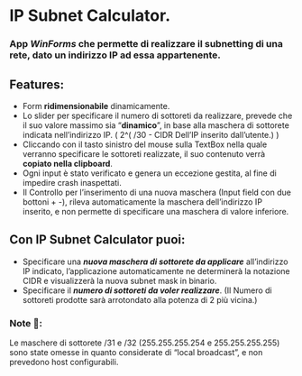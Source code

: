 # IP Subnet Calculator.

### App ***WinForms*** che permette di realizzare il subnetting di una rete, dato un indirizzo IP ad essa appartenente.

## Features:

- Form **ridimensionabile** dinamicamente.
- Lo slider per specificare il numero di sottoreti da realizzare, prevede che il suo valore massimo sia “**dinamico**”, in base alla maschera di sottorete indicata nell’indirizzo IP. ( 2^( /30 - CIDR Dell’IP inserito dall’utente.) )
- Cliccando con il tasto sinistro del mouse sulla TextBox nella quale verranno specificare le sottoreti realizzate, il suo contenuto verrà **copiato nella clipboard**.
- Ogni input è stato verificato e genera un eccezione gestita, al fine di impedire crash inaspettati.
- Il Controllo per l’inserimento di una nuova maschera (Input field con due bottoni + -), rileva automaticamente la maschera dell’indirizzo IP inserito, e non permette di specificare una maschera di valore inferiore.

## Con IP Subnet Calculator puoi:

- Specificare una ***nuova maschera di sottorete da applicare*** all’indirizzo IP indicato, l’applicazione automaticamente ne determinerà la notazione CIDR e visualizzerà la nuova subnet mask in binario.
- Specificare il ***numero di sottoreti da voler realizzare***. (Il Numero di sottoreti prodotte sarà arrotondato alla potenza di 2 più vicina.)

### Note 📌:

Le maschere di sottorete /31 e /32 (255.255.255.254 e 255.255.255.255) sono state omesse in quanto considerate di “local broadcast”, e non prevedono host configurabili.

